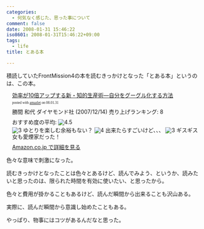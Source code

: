 ```yaml
---
categories:
  - 何気なく感じた、思った事について
comment: false
date: 2008-01-31 15:46:22
iso8601: 2008-01-31T15:46:22+09:00
tags:
  - life
title: とある本

---
```


積読していたFrontMission4の本を読むきっかけとなった「とある本」というのは、この本。

<div class="amazlet-box" style="margin-bottom:0px;">
  <div class="amazlet-image" style="float:left;"><a href="http://www.amazon.co.jp/exec/obidos/ASIN/4478002037/nqounet-22/ref=nosim/" name="amazletlink" id="amazletlink"></a></div>
  <div class="amazlet-info" style="float:left;margin-left:15px;line-height:120%">
    <div class="amazlet-name" style="margin-bottom:10px;line-height:120%"><a href="http://www.amazon.co.jp/exec/obidos/ASIN/4478002037/nqounet-22/ref=nosim/" name="amazletlink" id="amazletlink">効率が10倍アップする新・知的生産術―自分をグーグル化する方法</a>
      <div class="amazlet-powered-date" style="font-size:7pt;margin-top:5px;font-family:verdana;line-height:120%">posted with <a href="http://app.amazlet.com/amazlet/" title="効率が10倍アップする新・知的生産術―自分をグーグル化する方法">amazlet</a> on 08.01.31</div>
    </div>
    <div class="amazlet-detail">勝間 和代
      ダイヤモンド社 (2007/12/14)
      売り上げランキング: 8
    </div>
    <div class="amazlet-review" style="margin-top:10px; margin-bottom:10px">
      <div class="amazlet-review-average" style="margin-bottom:5px">おすすめ度の平均: <img src="http://images-jp.amazon.com/images/G/09/x-locale/common/customer-reviews/stars-4-5.gif" alt="4.5" /></div><img src="http://images-jp.amazon.com/images/G/09/x-locale/common/customer-reviews/stars-3-0.gif" alt="3" /> ゆとりを楽しむ余裕もない？
      <img src="http://images-jp.amazon.com/images/G/09/x-locale/common/customer-reviews/stars-4-0.gif" alt="4" /> 出来たらすごいけど、、、
      <img src="http://images-jp.amazon.com/images/G/09/x-locale/common/customer-reviews/stars-3-0.gif" alt="3" /> ギスギス女も愛煙家だった！
    </div>
    <div class="amazlet-link" style="margin-top: 5px"><a href="http://www.amazon.co.jp/exec/obidos/ASIN/4478002037/nqounet-22/ref=nosim/" name="amazletlink" id="amazletlink">Amazon.co.jp で詳細を見る</a></div>
  </div>
  <div class="amazlet-footer" style="clear: left"></div>
</div>

色々な意味で刺激になった。

読むきっかけとなったことは色々とあるけど、読んでみよう、というか、読みたいと思ったのは、限られた時間を有効に使いたい、と思ったから。

色々と費用が掛かることもあるけど、読んだ瞬間から出来ることも沢山ある。

実際に、読んだ瞬間から意識し始めたこともある。

やっぱり、物事にはコツがあるんだなと思った。
